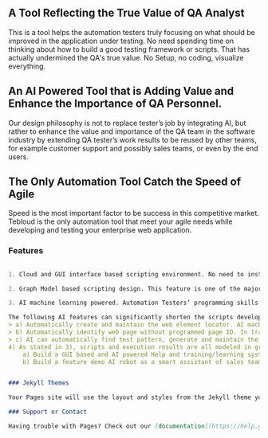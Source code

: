 ## A Tool Reflecting the True Value of QA Analyst  

This is a tool helps the automation testers truly focusing on what should be improved in the application under testing. No need spending time on thinking about how to build a good testing framework or scripts. That has actually undermined the QA's true value. No Setup, no coding, visualize everything.

## An AI Powered Tool that is Adding Value and Enhance the Importance of QA Personnel.  

Our design philosophy is not to replace tester’s job by integrating AI, but rather to enhance the value and importance of the QA team in the software industry by extending QA tester’s work results to be reused by other teams, for example customer support and possibly sales teams, or even by the end users.

## The Only Automation Tool Catch the Speed of Agile

Speed is the most important factor to be success in this competitive market. Tebloud is the only automation tool that meet your agile needs while developing and testing your enterprise web application.
  
### Features

```markdown

1. Cloud and GUI interface based scripting environment. No need to install any dedicated script developing tool kit on workstation before starting the first scripting task.

2. Graph Model based scripting design. This feature is one of the major improvement to overcome the shortcomings of the recording based scripts, which is difficult to re-program and maintain. 

3. AI machine learning powered. Automation Testers’ programming skills level are significantly lowered since AI in the cloud will automatically generate scripts with minimum input efforts from testers Testers are actually building test case models, instead of scripting or programming all the details. 

The following AI features can significantly shorten the scripts development and maintenance cycle in comparison to recording based scripts or pure programming based scripts.
> a) Automatically create and maintain the web element locator. AI machine learning make sure all the web element locators will work without testers intervention, in case that developer has changed the UI elements after test scripts created or during the execution.
> b) Automatically identify web page without programmed page ID. In traditional testing scripts, an ID (for example, unique page title, or  unique url) needed for this purpose. AI machine learning will automatically recognize it
> c) AI can automatically find test pattern, generate and maintain the needed testing data for data driven tests in the graphic models.
4) As stated in 3), scripts and execution results are all modeled in graphic data structure. Machine learning or separate applications can be developed easily on top of those data, which can be used for other business, for example, customer support or sales assistance.
	a) Build a GUI based and AI powered Help and training/learning system for customer support team or even for and users to understand use cases in the system.
 	b) Build a feature demo AI robot as a smart assistant of sales team.


### Jekyll Themes

Your Pages site will use the layout and styles from the Jekyll theme you have selected in your [repository settings](https://github.com/peidong-hu/bigtester-intro-site/settings). The name of this theme is saved in the Jekyll `_config.yml` configuration file.

### Support or Contact

Having trouble with Pages? Check out our [documentation](https://help.github.com/categories/github-pages-basics/) or [contact support](https://github.com/contact) and we’ll help you sort it out.
